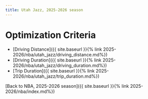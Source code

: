 ```yaml
---
title: Utah Jazz, 2025-2026 season
---
```


# Optimization Criteria
- [Driving Distance]({{ site.baseurl }}{% link 2025-2026/nba/utah_jazz/driving_distance.md%})
- [Driving Duration]({{ site.baseurl }}{% link 2025-2026/nba/utah_jazz/driving_duration.md%})
- [Trip Duration]({{ site.baseurl }}{% link 2025-2026/nba/utah_jazz/trip_duration.md%})

[Back to NBA, 2025-2026 season]({{ site.baseurl }}{% link 2025-2026/nba/index.md%})
